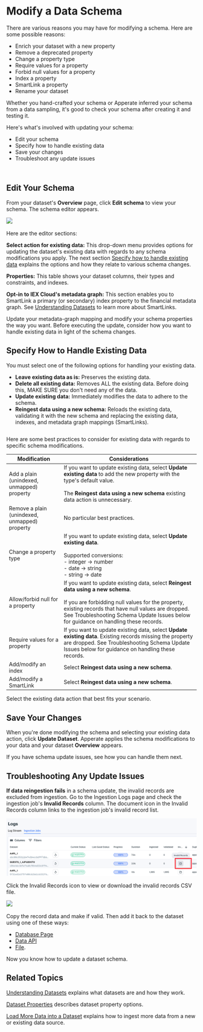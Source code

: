 # Modify a Data Schema

There are various reasons you may have for modifying a schema. Here are some possible reasons:

- Enrich your dataset with a new property
- Remove a deprecated property
- Change a property type
- Require values for a property
- Forbid null values for a property
- Index a property
- SmartLink a property
- Rename your dataset

Whether you hand-crafted your schema or Apperate inferred your schema from a data sampling, it's good to check your schema after creating it and testing it.

Here's what's involved with updating your schema:

- Edit your schema
- Specify how to handle existing data
- Save your changes
- Troubleshoot any update issues

``` {warning} Changing the schema of a parent dataset can break or alter its associated views.
```

``` {important} If you update your schema, it's best to update it early.
```

## Edit Your Schema

From your dataset's **Overview** page, click **Edit schema** to view your schema. The schema editor appears.

![](./updating-a-dataset-schema/modify-schema-page.png)

Here are the editor sections:

**Select action for existing data:** This drop-down menu provides options for updating the dataset's existing data with regards to any schema modifications you apply. The next section [Specify how to handle existing data](#specify-how-to-handle-existing-data) explains the options and how they relate to various schema changes.

**Properties:** This table shows your dataset columns, their types and constraints, and indexes.

**Opt-in to IEX Cloud's metadata graph:** This section enables you to SmartLink a primary (or secondary) index property to the financial metadata graph. See [Understanding Datasets](./understanding-datasets.md) to learn more about SmartLinks.

Update your metadata-graph mapping and modify your schema properties the way you want. Before executing the update, consider how you want to handle existing data in light of the schema changes.

## Specify How to Handle Existing Data

You must select one of the following options for handling your existing data.

- **Leave existing data as is:** Preserves the existing data.
- **Delete all existing data:** Removes ALL the existing data. Before doing this, MAKE SURE you don't need any of the data. 
- **Update existing data:** Immediately modifies the data to adhere to the schema.
- **Reingest data using a new schema:** Reloads the existing data, validating it with the new schema and replacing the existing data, indexes, and metadata graph mappings (SmartLinks).

``` {important} **Reingestion is only for datasets with 1,000,000 records or less.** Reingestion is only intended at the beginning of a dataset's lifetime.
```

Here are some best practices to consider for existing data with regards to specific schema modifications.

| Modification | Considerations |
| --- | --- |
| Add a plain (unindexed, unmapped) property | If you want to update existing data, select **Update existing data** to add the new property with the type's default value.<br><br>The **Reingest data using a new schema** existing data action is unnecessary. |
| Remove a plain (unindexed, unmapped) property | No particular best practices. |
| Change a property type | If you want to update existing data, select **Update existing data**.<br><br>Supported conversions:<br>- integer &rarr; number<br>- date &rarr; string<br>- string &rarr; date |
| Allow/forbid null for a property | If you want to update existing data, select **Reingest data using a new schema**.<br><br>If you are forbidding null values for the property, existing records that have null values are dropped. See Troubleshooting Schema Update Issues below for guidance on handling these records. |
| Require values for a property | If you want to update existing data, select **Update existing data**. Existing records missing the property are dropped. See Troubleshooting Schema Update Issues below for guidance on handling these records. |
| Add/modify an index | Select **Reingest data using a new schema**. |
| Add/modify a SmartLink | Select **Reingest data using a new schema**. |

Select the existing data action that best fits your scenario.

## Save Your Changes

When you're done modifying the schema and selecting your existing data action, click **Update Dataset**. Apperate applies the schema modifications to your data and your dataset **Overview** appears.

If you have schema update issues, see how you can handle them next.

## Troubleshooting Any Update Issues

**If data reingestion fails** in a schema update, the invalid records are excluded from ingestion. Go to the Ingestion Logs page and check the ingestion job's **Invalid Records** column. The document icon in the Invalid Records column links to the ingestion job's invalid record list.

![invalid-records-1.png](./updating-a-dataset-schema/invalid-records-1.png)

Click the Invalid Records icon to view or download the invalid records CSV file.

![](./updating-a-dataset-schema/invalid-records-csv.png)

Copy the record data and make if valid. Then add it back to the dataset using one of these ways:

- [Database Page](../managing-your-data/update-data.md)
- [Data API](./creating-a-dataset-with-the-api.md)
- [File](../migrating-and-importing-data/loading-data-from-a-file.md).

Now you know how to update a dataset schema.

## Related Topics

[Understanding Datasets](./understanding-datasets.md) explains what datasets are and how they work.

[Dataset Properties](../reference/dataset-properties.md) describes dataset property options.

[Load More Data into a Dataset](../migrating-and-importing-data/load-more-data-into-a-dataset.md) explains how to ingest more data from a new or existing data source.